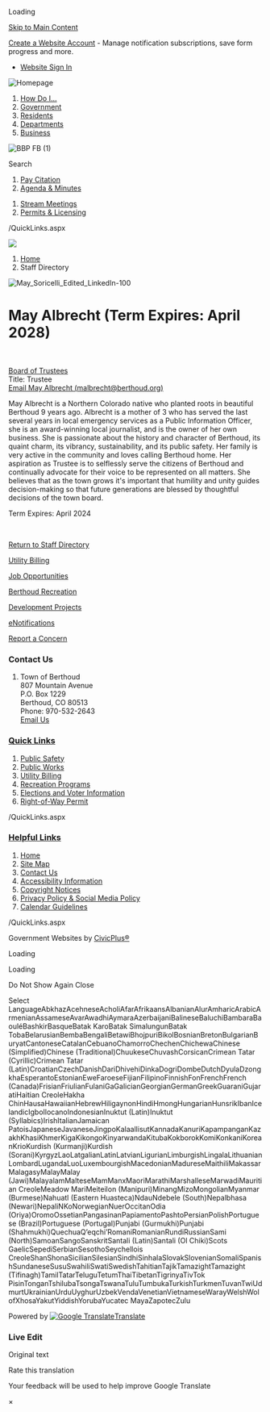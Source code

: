 Loading

[Skip to Main Content](https://www.berthoud.org/directory.aspx?eid=53%2F)

[Create a Website Account](https://www.berthoud.org/MyAccount/ProfileCreate) - Manage notification subscriptions, save form progress and more.   

- [Website Sign In](https://www.berthoud.org/MyAccount)

![Homepage](https://www.berthoud.org/ImageRepository/Document?documentID=68)

1. [How Do I...](https://www.berthoud.org/9/How-Do-I)
2. [Government](https://www.berthoud.org/27/Government)
3. [Residents](https://www.berthoud.org/31/Residents)
4. [Departments](https://www.berthoud.org/101/Departments)
5. [Business](https://www.berthoud.org/35/Business)

![BBP FB (1)](https://www.berthoud.org/ImageRepository/Document?documentID=4687)

Search

1. [Pay Citation](https://secure.xpressbillpay.com/portal/payment_forms/?id=Mjc3NTE%3D)
2. [Agenda &amp; Minutes](https://www.berthoud.org/AgendaCenter)

<!--THE END-->

1. [Stream Meetings](https://www.youtube.com/channel/UCvtcSu0bdlZPeP0zamatVzA)
2. [Permits &amp; Licensing](https://www.berthoud.org/143/Apply-For)

/QuickLinks.aspx

![](https://www.berthoud.org/ImageRepository/Document?documentID=3264)

1. [Home](https://www.berthoud.org)
2. Staff Directory

![May_Soricelli_Edited_LinkedIn-100](https://www.berthoud.org/ImageRepository/Document?documentID=4186 "May_Soricelli_Edited_LinkedIn-100")

# May Albrecht (Term Expires: April 2028)

 

[Board of Trustees](https://www.berthoud.org/Directory.aspx?DID=28)  
Title: Trustee  
[Email May Albrecht (malbrecht@berthoud.org)](mailto:malbrecht@berthoud.org)

May Albrecht is a Northern Colorado native who planted roots in beautiful Berthoud 9 years ago. Albrecht is a mother of 3 who has served the last several years in local emergency services as a Public Information Officer, she is an award-winning local journalist, and is the owner of her own business. She is passionate about the history and character of Berthoud, its quaint charm, its vibrancy, sustainability, and its public safety. Her family is very active in the community and loves calling Berthoud home. Her aspiration as Trustee is to selflessly serve the citizens of Berthoud and continually advocate for their voice to be represented on all matters. She believes that as the town grows it's important that humility and unity guides decision-making so that future generations are blessed by thoughtful decisions of the town board.

Term Expires: April 2024

 

[Return to Staff Directory](https://www.berthoud.org/Directory.aspx)

[Utility Billing](https://www.berthoud.org/194/How-To-Pay-My-Bill)

[Job Opportunities](https://www.berthoud.org/187/Employment-Opportunities)

[Berthoud Recreation](https://www.berthoud.org/221/Recreation)

[Development Projects](https://www.berthoud.org/178/Planning-Department)

[eNotifications](https://www.berthoud.org/list.aspx)

[Report a Concern](https://survey123.arcgis.com/share/25aa98a9fe18431aa47b7be8bcf1500f?portalUrl=https%3A%2F%2Fberthoudpubworks.maps.arcgis.com)

### Contact Us

1. Town of Berthoud  
   807 Mountain Avenue  
   P.O. Box 1229  
   Berthoud, CO 80513  
   Phone: 970-532-2643  
   [Email Us](mailto:information@berthoud.org)

### [Quick Links](https://www.berthoud.org/QuickLinks.aspx?CID=15)

1. [Public Safety](https://www.berthoud.org/228/Public-Safety)
2. [Public Works](https://www.berthoud.org/239/Public-Works)
3. [Utility Billing](https://www.berthoud.org/193/Utility-Billing)
4. [Recreation Programs](https://www.berthoud.org/222/Programs)
5. [Elections and Voter Information](https://www.berthoud.org/165/Elections-Voter-Information)
6. [Right-of-Way Permit](https://www.berthoud.org/1435/4706/Right-of-way-Permit)

/QuickLinks.aspx

### [Helpful Links](https://www.berthoud.org/QuickLinks.aspx?CID=16)

1. [Home](https://www.berthoud.org)
2. [Site Map](https://www.berthoud.org/sitemap)
3. [Contact Us](https://www.berthoud.org/directory.aspx)
4. [Accessibility Information](https://www.berthoud.org/1496/Accessibility-Statement)
5. [Copyright Notices](https://www.berthoud.org/copyright)
6. [Privacy Policy &amp; Social Media Policy](https://www.berthoud.org/privacy)
7. [Calendar Guidelines](https://www.berthoud.org/1468/Community-Calendar-Guidelines)

/QuickLinks.aspx

Government Websites by [CivicPlus®](https://connect.civicplus.com/referral)

Loading

Loading

Do Not Show Again Close

Select LanguageAbkhazAcehneseAcholiAfarAfrikaansAlbanianAlurAmharicArabicArmenianAssameseAvarAwadhiAymaraAzerbaijaniBalineseBaluchiBambaraBaouléBashkirBasqueBatak KaroBatak SimalungunBatak TobaBelarusianBembaBengaliBetawiBhojpuriBikolBosnianBretonBulgarianBuryatCantoneseCatalanCebuanoChamorroChechenChichewaChinese (Simplified)Chinese (Traditional)ChuukeseChuvashCorsicanCrimean Tatar (Cyrillic)Crimean Tatar (Latin)CroatianCzechDanishDariDhivehiDinkaDogriDombeDutchDyulaDzongkhaEsperantoEstonianEweFaroeseFijianFilipinoFinnishFonFrenchFrench (Canada)FrisianFriulianFulaniGaGalicianGeorgianGermanGreekGuaraniGujaratiHaitian CreoleHakha ChinHausaHawaiianHebrewHiligaynonHindiHmongHungarianHunsrikIbanIcelandicIgboIlocanoIndonesianInuktut (Latin)Inuktut (Syllabics)IrishItalianJamaican PatoisJapaneseJavaneseJingpoKalaallisutKannadaKanuriKapampanganKazakhKhasiKhmerKigaKikongoKinyarwandaKitubaKokborokKomiKonkaniKoreanKrioKurdish (Kurmanji)Kurdish (Sorani)KyrgyzLaoLatgalianLatinLatvianLigurianLimburgishLingalaLithuanianLombardLugandaLuoLuxembourgishMacedonianMadureseMaithiliMakassarMalagasyMalayMalay (Jawi)MalayalamMalteseMamManxMaoriMarathiMarshalleseMarwadiMauritian CreoleMeadow MariMeiteilon (Manipuri)MinangMizoMongolianMyanmar (Burmese)Nahuatl (Eastern Huasteca)NdauNdebele (South)Nepalbhasa (Newari)NepaliNKoNorwegianNuerOccitanOdia (Oriya)OromoOssetianPangasinanPapiamentoPashtoPersianPolishPortuguese (Brazil)Portuguese (Portugal)Punjabi (Gurmukhi)Punjabi (Shahmukhi)QuechuaQʼeqchiʼRomaniRomanianRundiRussianSami (North)SamoanSangoSanskritSantali (Latin)Santali (Ol Chiki)Scots GaelicSepediSerbianSesothoSeychellois CreoleShanShonaSicilianSilesianSindhiSinhalaSlovakSlovenianSomaliSpanishSundaneseSusuSwahiliSwatiSwedishTahitianTajikTamazightTamazight (Tifinagh)TamilTatarTeluguTetumThaiTibetanTigrinyaTivTok PisinTonganTshilubaTsongaTswanaTuluTumbukaTurkishTurkmenTuvanTwiUdmurtUkrainianUrduUyghurUzbekVendaVenetianVietnameseWarayWelshWolofXhosaYakutYiddishYorubaYucatec MayaZapotecZulu

Powered by [![Google Translate](https://www.gstatic.com/images/branding/googlelogo/1x/googlelogo_color_42x16dp.png)Translate](https://translate.google.com)

### Live Edit

Original text

Rate this translation

Your feedback will be used to help improve Google Translate

×
